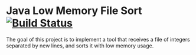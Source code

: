 # Java Low Memory File Sort [![Build Status](https://travis-ci.org/JoaoPedroPinheiro/java-low-memory-sort.svg?branch=master)](https://travis-ci.org/JoaoPedroPinheiro/java-low-memory-sort) 

The goal of this project is to implement a tool that receives a file of integers separated by new lines, and sorts it with low memory usage. 